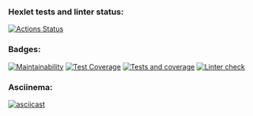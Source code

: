 ### Hexlet tests and linter status:
[![Actions Status](https://github.com/Choolkov/python-project-lvl3/workflows/hexlet-check/badge.svg)](https://github.com/Choolkov/python-project-lvl3/actions)

### Badges:
[![Maintainability](https://api.codeclimate.com/v1/badges/85f1308deab003b53361/maintainability)](https://codeclimate.com/github/Choolkov/python-project-lvl3/maintainability)
[![Test Coverage](https://api.codeclimate.com/v1/badges/85f1308deab003b53361/test_coverage)](https://codeclimate.com/github/Choolkov/python-project-lvl3/test_coverage)
[![Tests and coverage](https://github.com/Choolkov/python-project-lvl3/actions/workflows/run-tests.yml/badge.svg)](https://github.com/Choolkov/python-project-lvl3/actions/workflows/run-tests.yml)
[![Linter check](https://github.com/Choolkov/python-project-lvl3/actions/workflows/linter-check.yml/badge.svg)](https://github.com/Choolkov/python-project-lvl3/actions/workflows/linter-check.yml)

### Asciinema:
[![asciicast](https://asciinema.org/a/yO6istMQKdFOBFPYm22wXBmeK.svg)](https://asciinema.org/a/yO6istMQKdFOBFPYm22wXBmeK)
